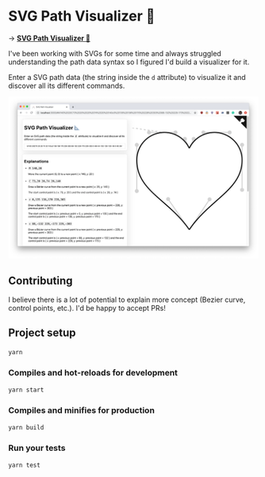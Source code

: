 # SVG Path Visualizer 📐

→ **[SVG Path Visualizer 📐](https://svg-path-visualizer.netlify.app)**

I've been working with SVGs for some time and always struggled understanding the path data syntax so I figured I'd build a visualizer for it.

Enter a SVG path data (the string inside the `d` attribute) to visualize it and discover all its different commands.

![SVG Path Visualizer 📐](./docs/screenshot.png "SVG Path Visualizer 📐")

## Contributing

I believe there is a lot of potential to explain more concept (Bezier curve, control points, etc.). I'd be happy to accept PRs!

## Project setup

```bash
yarn
```

### Compiles and hot-reloads for development

```bash
yarn start
```

### Compiles and minifies for production

```bash
yarn build
```

### Run your tests

```bash
yarn test
```
